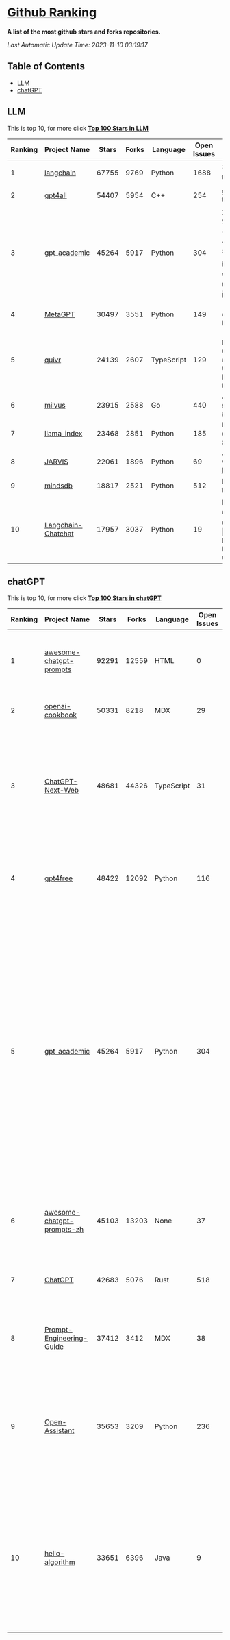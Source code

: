 [Github Ranking](./README.md)
==========

**A list of the most github stars and forks repositories.**

*Last Automatic Update Time: 2023-11-10 03:19:17*

## Table of Contents
 * [LLM](#LLM)
 * [chatGPT](#chatGPT)

## LLM

This is top 10, for more click **[Top 100 Stars in LLM](Top100/LLM.md)**

| Ranking | Project Name | Stars | Forks | Language | Open Issues | Description | Last Commit |
| ------- | ------------ | ----- | ----- | -------- | ----------- | ----------- | ----------- |
| 1 | [langchain](https://github.com/langchain-ai/langchain) | 67755 | 9769 | Python | 1688 | ⚡ Building applications with LLMs through composability ⚡ | 2023-11-10T02:24:13Z |
| 2 | [gpt4all](https://github.com/nomic-ai/gpt4all) | 54407 | 5954 | C++ | 254 | gpt4all: open-source LLM chatbots that you can run anywhere | 2023-11-07T19:42:21Z |
| 3 | [gpt_academic](https://github.com/binary-husky/gpt_academic) | 45264 | 5917 | Python | 304 | 为ChatGPT/GLM提供实用化交互界面，特别优化论文阅读/润色/写作体验，模块化设计，支持自定义快捷按钮&函数插件，支持Python和C++等项目剖析&自译解功能，PDF/LaTex论文翻译&总结功能，支持并行问询多种LLM模型，支持chatglm2等本地模型。兼容文心一言, moss, llama2, rwkv, claude2, 通义千问, 书生, 讯飞星火等。 | 2023-11-08T10:41:14Z |
| 4 | [MetaGPT](https://github.com/geekan/MetaGPT) | 30497 | 3551 | Python | 149 | 🌟 The Multi-Agent Framework: Given one line Requirement, return PRD, Design, Tasks, Repo | 2023-11-10T02:20:12Z |
| 5 | [quivr](https://github.com/StanGirard/quivr) | 24139 | 2607 | TypeScript | 129 |  🧠 Your Second Brain supercharged by Generative AI 🧠  Alternative to OpenAI GPTs & Your personal assistant to chat with your files (PDF, CSV)  & apps using GPT 3.5 / 4 turbo, Private, Anthropic, VertexAI, LLMs that you can share with users !  | 2023-11-09T15:59:44Z |
| 6 | [milvus](https://github.com/milvus-io/milvus) | 23915 | 2588 | Go | 440 | A cloud-native vector database, storage for next generation AI applications | 2023-11-10T03:17:23Z |
| 7 | [llama_index](https://github.com/run-llama/llama_index) | 23468 | 2851 | Python | 185 | LlamaIndex (formerly GPT Index) is a data framework for your LLM applications | 2023-11-10T03:17:10Z |
| 8 | [JARVIS](https://github.com/microsoft/JARVIS) | 22061 | 1896 | Python | 69 | JARVIS, a system to connect LLMs with ML community. Paper: https://arxiv.org/pdf/2303.17580.pdf | 2023-10-24T17:41:40Z |
| 9 | [mindsdb](https://github.com/mindsdb/mindsdb) | 18817 | 2521 | Python | 512 | MindsDB connects AI models to real time data | 2023-11-10T01:51:58Z |
| 10 | [Langchain-Chatchat](https://github.com/chatchat-space/Langchain-Chatchat) | 17957 | 3037 | Python | 19 | Langchain-Chatchat（原Langchain-ChatGLM）基于 Langchain 与 ChatGLM 等语言模型的本地知识库问答 \| Langchain-Chatchat (formerly langchain-ChatGLM), local knowledge based LLM (like ChatGLM) QA app with langchain  | 2023-11-10T01:22:16Z |


## chatGPT

This is top 10, for more click **[Top 100 Stars in chatGPT](Top100/chatGPT.md)**

| Ranking | Project Name | Stars | Forks | Language | Open Issues | Description | Last Commit |
| ------- | ------------ | ----- | ----- | -------- | ----------- | ----------- | ----------- |
| 1 | [awesome-chatgpt-prompts](https://github.com/f/awesome-chatgpt-prompts) | 92291 | 12559 | HTML | 0 | This repo includes ChatGPT prompt curation to use ChatGPT better. | 2023-11-09T17:35:14Z |
| 2 | [openai-cookbook](https://github.com/openai/openai-cookbook) | 50331 | 8218 | MDX | 29 | Examples and guides for using the OpenAI API | 2023-11-10T03:01:25Z |
| 3 | [ChatGPT-Next-Web](https://github.com/Yidadaa/ChatGPT-Next-Web) | 48681 | 44326 | TypeScript | 31 | A well-designed cross-platform ChatGPT UI (Web / PWA / Linux / Win / MacOS). 一键拥有你自己的跨平台 ChatGPT 应用。 | 2023-11-10T01:18:43Z |
| 4 | [gpt4free](https://github.com/xtekky/gpt4free) | 48422 | 12092 | Python | 116 | The official gpt4free repository \| various collection of powerful language models | 2023-11-09T19:49:05Z |
| 5 | [gpt_academic](https://github.com/binary-husky/gpt_academic) | 45264 | 5917 | Python | 304 | 为ChatGPT/GLM提供实用化交互界面，特别优化论文阅读/润色/写作体验，模块化设计，支持自定义快捷按钮&函数插件，支持Python和C++等项目剖析&自译解功能，PDF/LaTex论文翻译&总结功能，支持并行问询多种LLM模型，支持chatglm2等本地模型。兼容文心一言, moss, llama2, rwkv, claude2, 通义千问, 书生, 讯飞星火等。 | 2023-11-08T10:41:14Z |
| 6 | [awesome-chatgpt-prompts-zh](https://github.com/PlexPt/awesome-chatgpt-prompts-zh) | 45103 | 13203 | None | 37 | ChatGPT 中文调教指南。各种场景使用指南。学习怎么让它听你的话。 | 2023-10-11T02:57:34Z |
| 7 | [ChatGPT](https://github.com/lencx/ChatGPT) | 42683 | 5076 | Rust | 518 | 🔮 ChatGPT Desktop Application (Mac, Windows and Linux) | 2023-10-27T07:06:07Z |
| 8 | [Prompt-Engineering-Guide](https://github.com/dair-ai/Prompt-Engineering-Guide) | 37412 | 3412 | MDX | 38 | 🐙 Guides, papers, lecture, notebooks and resources for prompt engineering | 2023-11-08T13:44:18Z |
| 9 | [Open-Assistant](https://github.com/LAION-AI/Open-Assistant) | 35653 | 3209 | Python | 236 | OpenAssistant is a chat-based assistant that understands tasks, can interact with third-party systems, and retrieve information dynamically to do so. | 2023-11-08T16:02:28Z |
| 10 | [hello-algorithm](https://github.com/geekxh/hello-algorithm) | 33651 | 6396 | Java | 9 | 🌍 针对小白的算法训练 \| 包括四部分：①.大厂面经 ②.力扣图解  ③.千本开源电子书 ④.百张技术思维导图（项目花了上百小时，希望可以点 star 支持，🌹感谢~）推荐免费ChatGPT使用网站 | 2023-06-13T04:13:17Z |

